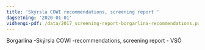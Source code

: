 ```yaml
---
title: 'Skýrsla COWI recommendations, screening report '
dagsetning: '2020-01-01'
vidhengi-pdf: /data/2017_screening-report-borgarlina-recommendations.pdf
---
```

Borgarlína -Skýrsla COWI -recommendations, screening report - VSÓ
